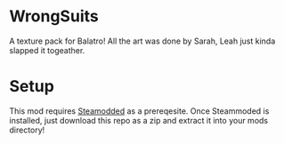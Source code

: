 # WrongSuits
A texture pack for Balatro! All the art was done by Sarah, Leah just kinda slapped it togeather.

# Setup
This mod requires [Steamodded](https://github.com/Steamodded/smods?tab=readme-ov-file) as a prereqesite. Once Steammoded is installed, just download this repo as a zip and extract it into your mods directory!

